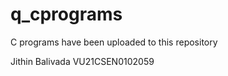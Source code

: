 # q_cprograms

C programs have been uploaded to this repository 

Jithin Balivada VU21CSEN0102059


